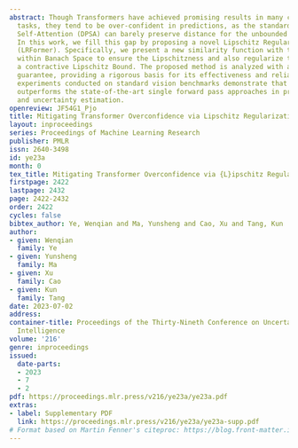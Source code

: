 ```yaml
---
abstract: Though Transformers have achieved promising results in many computer vision
  tasks, they tend to be over-confident in predictions, as the standard Dot Product
  Self-Attention (DPSA) can barely preserve distance for the unbounded input domain.
  In this work, we fill this gap by proposing a novel Lipschitz Regularized Transformer
  (LRFormer). Specifically, we present a new similarity function with the distance
  within Banach Space to ensure the Lipschitzness and also regularize the term by
  a contractive Lipschitz Bound. The proposed method is analyzed with a theoretical
  guarantee, providing a rigorous basis for its effectiveness and reliability. Extensive
  experiments conducted on standard vision benchmarks demonstrate that our method
  outperforms the state-of-the-art single forward pass approaches in prediction, calibration,
  and uncertainty estimation.
openreview: JF54G1_Pjo
title: Mitigating Transformer Overconfidence via Lipschitz Regularization
layout: inproceedings
series: Proceedings of Machine Learning Research
publisher: PMLR
issn: 2640-3498
id: ye23a
month: 0
tex_title: Mitigating Transformer Overconfidence via {L}ipschitz Regularization
firstpage: 2422
lastpage: 2432
page: 2422-2432
order: 2422
cycles: false
bibtex_author: Ye, Wenqian and Ma, Yunsheng and Cao, Xu and Tang, Kun
author:
- given: Wenqian
  family: Ye
- given: Yunsheng
  family: Ma
- given: Xu
  family: Cao
- given: Kun
  family: Tang
date: 2023-07-02
address:
container-title: Proceedings of the Thirty-Nineth Conference on Uncertainty in Artificial
  Intelligence
volume: '216'
genre: inproceedings
issued:
  date-parts:
  - 2023
  - 7
  - 2
pdf: https://proceedings.mlr.press/v216/ye23a/ye23a.pdf
extras:
- label: Supplementary PDF
  link: https://proceedings.mlr.press/v216/ye23a/ye23a-supp.pdf
# Format based on Martin Fenner's citeproc: https://blog.front-matter.io/posts/citeproc-yaml-for-bibliographies/
---
```

